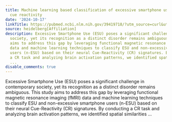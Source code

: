 ```yaml
---
title: Machine learning based classification of excessive smartphone users via neuronal
  cue reactivity
date: '2024-10-17'
linkTitle: https://pubmed.ncbi.nlm.nih.gov/39419718/?utm_source=curl&utm_medium=rss&utm_campaign=pubmed-2&utm_content=1FakS-2QOkCT8HsMOQP1bCRQ4YzyumYOmxmF0moLsQ3dFB1E9V&fc=20220326224207&ff=20241018203119&v=2.18.0.post9+e462414
source: heidelberg[Affiliation]
description: Excessive Smartphone Use (ESU) poses a significant challenge in contemporary
  society, yet its recognition as a distinct disorder remains ambiguous. This study
  aims to address this gap by leveraging functional magnetic resonance imaging (fMRI)
  data and machine learning techniques to classify ESU and non-excessive smartphone
  users (n-ESU) based on their neural Cue-Reactivity (CR) signatures. By conducting
  a CR task and analyzing brain activation patterns, we identified spatial similarities
  ...
disable_comments: true
---
```

Excessive Smartphone Use (ESU) poses a significant challenge in contemporary society, yet its recognition as a distinct disorder remains ambiguous. This study aims to address this gap by leveraging functional magnetic resonance imaging (fMRI) data and machine learning techniques to classify ESU and non-excessive smartphone users (n-ESU) based on their neural Cue-Reactivity (CR) signatures. By conducting a CR task and analyzing brain activation patterns, we identified spatial similarities ...